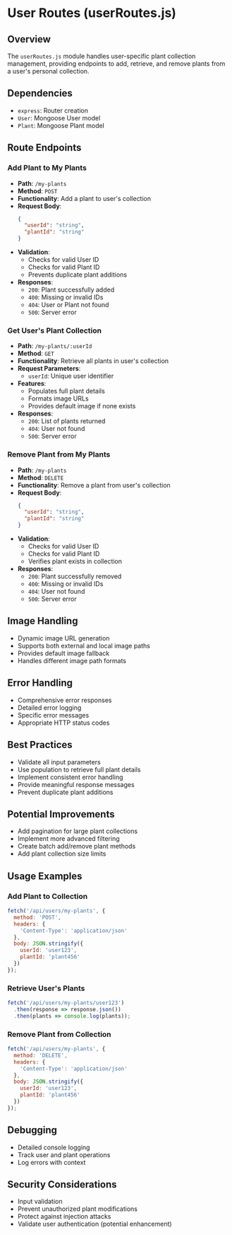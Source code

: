 # User Routes (userRoutes.js)

## Overview
The `userRoutes.js` module handles user-specific plant collection management, providing endpoints to add, retrieve, and remove plants from a user's personal collection.

## Dependencies
- `express`: Router creation
- `User`: Mongoose User model
- `Plant`: Mongoose Plant model

## Route Endpoints

### Add Plant to My Plants
- **Path**: `/my-plants`
- **Method**: `POST`
- **Functionality**: Add a plant to user's collection
- **Request Body**:
  ```json
  {
    "userId": "string",
    "plantId": "string"
  }
  ```
- **Validation**:
  - Checks for valid User ID
  - Checks for valid Plant ID
  - Prevents duplicate plant additions
- **Responses**:
  - `200`: Plant successfully added
  - `400`: Missing or invalid IDs
  - `404`: User or Plant not found
  - `500`: Server error

### Get User's Plant Collection
- **Path**: `/my-plants/:userId`
- **Method**: `GET`
- **Functionality**: Retrieve all plants in user's collection
- **Request Parameters**:
  - `userId`: Unique user identifier
- **Features**:
  - Populates full plant details
  - Formats image URLs
  - Provides default image if none exists
- **Responses**:
  - `200`: List of plants returned
  - `404`: User not found
  - `500`: Server error

### Remove Plant from My Plants
- **Path**: `/my-plants`
- **Method**: `DELETE`
- **Functionality**: Remove a plant from user's collection
- **Request Body**:
  ```json
  {
    "userId": "string",
    "plantId": "string"
  }
  ```
- **Validation**:
  - Checks for valid User ID
  - Checks for valid Plant ID
  - Verifies plant exists in collection
- **Responses**:
  - `200`: Plant successfully removed
  - `400`: Missing or invalid IDs
  - `404`: User not found
  - `500`: Server error

## Image Handling
- Dynamic image URL generation
- Supports both external and local image paths
- Provides default image fallback
- Handles different image path formats

## Error Handling
- Comprehensive error responses
- Detailed error logging
- Specific error messages
- Appropriate HTTP status codes

## Best Practices
- Validate all input parameters
- Use population to retrieve full plant details
- Implement consistent error handling
- Provide meaningful response messages
- Prevent duplicate plant additions

## Potential Improvements
- Add pagination for large plant collections
- Implement more advanced filtering
- Create batch add/remove plant methods
- Add plant collection size limits

## Usage Examples

### Add Plant to Collection
```javascript
fetch('/api/users/my-plants', {
  method: 'POST',
  headers: {
    'Content-Type': 'application/json'
  },
  body: JSON.stringify({
    userId: 'user123',
    plantId: 'plant456'
  })
});
```

### Retrieve User's Plants
```javascript
fetch('/api/users/my-plants/user123')
  .then(response => response.json())
  .then(plants => console.log(plants));
```

### Remove Plant from Collection
```javascript
fetch('/api/users/my-plants', {
  method: 'DELETE',
  headers: {
    'Content-Type': 'application/json'
  },
  body: JSON.stringify({
    userId: 'user123',
    plantId: 'plant456'
  })
});
```

## Debugging
- Detailed console logging
- Track user and plant operations
- Log errors with context

## Security Considerations
- Input validation
- Prevent unauthorized plant modifications
- Protect against injection attacks
- Validate user authentication (potential enhancement)